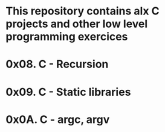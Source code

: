 # This repository contains alx C projects and other low level programming exercices
# 0x08. C - Recursion
# 0x09. C - Static libraries
# 0x0A. C - argc, argv

